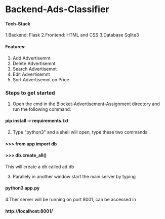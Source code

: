 # Backend-Ads-Classifier

#### Tech-Stack

1.Backend: Flask
2.Frontend: HTML and CSS
3.Database Sqlite3

#### Features:
1. Add Advertisemnt
2. Delete Advertisemnt
3. Search Advertisemnt
4. Edit Advertisemnt
5. Sort Advertisemnt on Price


### Steps to get started

1. Open the cmd in the Blocket-Advertisement-Assignment directory and run the following command:

####       pip install -r requirements.txt 
 
2. Type "python3" and a shell will open, type these two commands

####         >>> from app import db
####         >>> db.create_all()

This will create a db called ad.db

3. Parallely in another window start the main server by typing

####         python3 app.py 


4.Ther server will be running on port 8001, can be accessed in

####         http://localhost:8001/	
